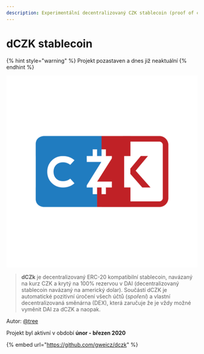 ```yaml
---
description: Experimentální decentralizovaný CZK stablecoin (proof of concept)
---
```


# dCZK stablecoin

{% hint style="warning" %}
Projekt pozastaven a dnes již neaktuální
{% endhint %}

![](../../.gitbook/assets/dczk.png)

> **dCZk** je decentralizovaný ERC-20 kompatibilní stablecoin, navázaný na kurz CZK a krytý na 100% rezervou v DAI \(decentralizovaný stablecoin navázaný na americký dolar\). Součástí dCZK je automatické pozitivní úročení všech účtů \(_spoření_\) a vlastní decentralizovaná směnárna \(DEX\), která zaručuje že je vždy možné vyměnit DAI za dCZK a naopak.

Autor: [@tree](https://forum.gwei.cz/u/tree)

Projekt byl aktivní v období **únor - březen 2020**

{% embed url="https://github.com/gweicz/dczk" %}



